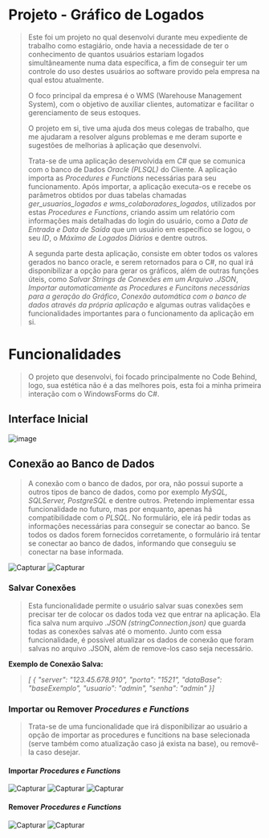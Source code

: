 # Projeto - Gráfico de Logados

> Este foi um projeto no qual desenvolvi durante meu expediente de trabalho como estagiário, onde havia a necessidade de ter o conhecimento de quantos usuários estariam logados simultâneamente numa data específica, a fim de conseguir ter um controle do uso destes usuários ao software provido pela empresa na qual estou atualmente.
>
> O foco principal da empresa é o WMS (Warehouse Management System), com o objetivo de auxiliar clientes, automatizar e facilitar o gerenciamento de seus estoques.
>
> O projeto em si, tive uma ajuda dos meus colegas de trabalho, que me ajudaram a resolver alguns problemas e me deram suporte e sugestões de melhorias à aplicação que desenvolvi.
>
> Trata-se de uma aplicação desenvolvida em *C#* que se comunica com o banco de Dados *Oracle (PLSQL)* do Cliente. A aplicação importa as *Procedures e Functions* necessárias para seu funcionamento. Após importar, a aplicação executa-os e recebe os parâmetros obtidos por duas tabelas chamadas *ger_usuarios_logados e wms_colaboradores_logados*, utilizados por estas *Procedures e Functions*, criando assim um relatório com informações mais detalhadas do login do usuário, como a *Data de Entrada e Data de Saída* que um usuário em específico se logou, o seu *ID*, o *Máximo de Logados Diários* e dentre outros.
>
> A segunda parte desta aplicação, consiste em obter todos os valores gerados no banco oracle, e serem retornados para o C#, no qual irá disponibilizar a opção para gerar os gráficos, além de outras funções úteis, como *Salvar Strings de Conexões em um Arquivo .JSON*, *Importar automaticamente as Procedures e Funcitons necessárias para a geração do Gráfico*, *Conexão automática com o banco de dados através da própria aplicação* e algumas outras validações e funcionalidades importantes para o funcionamento da aplicação em si.

# Funcionalidades
> O projeto que desenvolvi, foi focado principalmente no Code Behind, logo, sua estética não é a das melhores pois, esta foi a minha primeira interação com o WindowsForms do C#.

## Interface Inicial

![image](https://github.com/felipec-almeida/GraficoLogados/assets/122905385/fb024ddf-18ec-4534-a007-64bc93d0b3c1)

## Conexão ao Banco de Dados
> A conexão com o banco de dados, por ora, não possui suporte a outros tipos de banco de dados, como por exemplo *MySQL, SQLServer, PostgreSQL* e dentre outros. Pretendo implementar essa funcionalidade no futuro, mas por enquanto, apenas há compatibilidade com o *PLSQL*. No formulário, ele irá pedir todas as informações necessárias para conseguir se conectar ao banco. Se todos os dados forem fornecidos corretamente, o formulário irá tentar se conectar ao banco de dados, informando que conseguiu se conectar na base informada.

 ![Capturar](https://github.com/felipec-almeida/GraficoLogados/assets/122905385/8b27bf35-7bdf-401b-9879-b7ce4c202bf4)
 ![Capturar](https://github.com/felipec-almeida/GraficoLogados/assets/122905385/8806af38-36da-4009-a7aa-c7bcfbbfd2ea)

### Salvar Conexões
> Esta funcionalidade permite o usuário salvar suas conexões sem precisar ter de colocar os dados toda vez que entrar na aplicação. Ela fica salva num arquivo *.JSON (stringConnection.json)* que guarda todas as conexões salvas até o momento. Junto com essa funcionalidade, é possível atualizar os dados de conexão que foram salvas no arquivo .JSON, além de remove-los caso seja necessário.

**Exemplo de Conexão Salva:**
> *[
  {
    "server": "123.45.678.910",
    "porta": "1521",
    "dataBase": "baseExemplo",
    "usuario": "admin",
    "senha": "admin"
  }]*

### Importar ou Remover *Procedures e Functions*
> Trata-se de uma funcionalidade que irá disponibilizar ao usuário a opção de importar as procedures e funcitions na base selecionada (serve também como atualização caso já exista na base), ou removê-la caso desejar.

 #### Importar *Procedures e Functions*
![Capturar](https://github.com/felipec-almeida/GraficoLogados/assets/122905385/ffc3f0fe-b377-432e-816a-9b594ebde215)
![Capturar](https://github.com/felipec-almeida/GraficoLogados/assets/122905385/046f85a4-fa72-4a73-9249-7f49f8637301)
![Capturar](https://github.com/felipec-almeida/GraficoLogados/assets/122905385/985299a5-8b1d-44a9-9f77-1b5a93e95b0f)

#### Remover *Procedures e Functions*
![Capturar](https://github.com/felipec-almeida/GraficoLogados/assets/122905385/2374ced0-4770-4562-9589-ec043b8a71ac)
![Capturar](https://github.com/felipec-almeida/GraficoLogados/assets/122905385/69005f05-4c34-4c6b-8c7c-b4094708750c)

